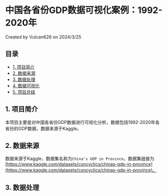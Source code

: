 # 中国各省份GDP数据可视化案例：1992-2020年
Created by Vulcan626 on 2024/3/25
## 目录
- [1. 项目简介](#1-项目简介)
- [2. 数据来源](#2-数据来源)
- [3. 数据处理](#3-数据处理)
- [4. 数据可视化](#4-数据可视化)
- [5. 项目总结](#5-项目总结)

## 1. 项目简介
本项目主要是对中国各省份GDP数据进行可视化分析，数据包括1992-2020年各省份的GDP数据，数据来源于Kaggle。

## 2. 数据来源
数据来源于Kaggle，数据集名称为`China's GDP in Province`，数据集链接为[https://www.kaggle.com/datasets/concyclics/chinas-gdp-in-province](https://www.kaggle.com/datasets/concyclics/chinas-gdp-in-province)。

## 3. 数据处理